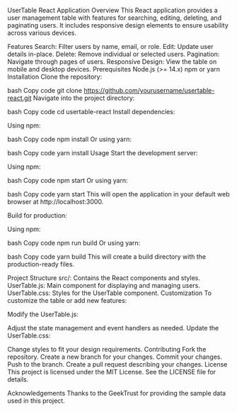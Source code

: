 UserTable React Application
Overview
This React application provides a user management table with features for searching, editing, deleting, and paginating users. It includes responsive design elements to ensure usability across various devices.

Features
Search: Filter users by name, email, or role.
Edit: Update user details in-place.
Delete: Remove individual or selected users.
Pagination: Navigate through pages of users.
Responsive Design: View the table on mobile and desktop devices.
Prerequisites
Node.js (>= 14.x)
npm or yarn
Installation
Clone the repository:

bash
Copy code
git clone https://github.com/yourusername/usertable-react.git
Navigate into the project directory:

bash
Copy code
cd usertable-react
Install dependencies:

Using npm:

bash
Copy code
npm install
Or using yarn:

bash
Copy code
yarn install
Usage
Start the development server:

Using npm:

bash
Copy code
npm start
Or using yarn:

bash
Copy code
yarn start
This will open the application in your default web browser at http://localhost:3000.

Build for production:

Using npm:

bash
Copy code
npm run build
Or using yarn:

bash
Copy code
yarn build
This will create a build directory with the production-ready files.

Project Structure
src/: Contains the React components and styles.
UserTable.js: Main component for displaying and managing users.
UserTable.css: Styles for the UserTable component.
Customization
To customize the table or add new features:

Modify the UserTable.js:

Adjust the state management and event handlers as needed.
Update the UserTable.css:

Change styles to fit your design requirements.
Contributing
Fork the repository.
Create a new branch for your changes.
Commit your changes.
Push to the branch.
Create a pull request describing your changes.
License
This project is licensed under the MIT License. See the LICENSE file for details.

Acknowledgements
Thanks to the GeekTrust for providing the sample data used in this project.
